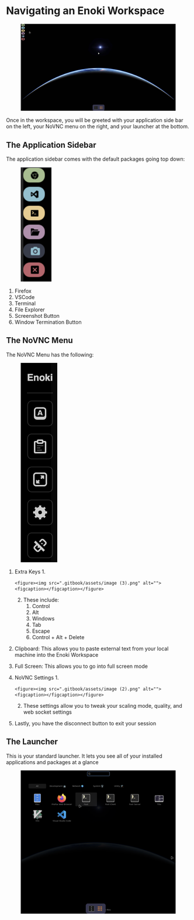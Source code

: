 # Navigating an Enoki Workspace

<figure><img src=".gitbook/assets/image (13).png" alt=""><figcaption></figcaption></figure>

Once in the workspace, you will be greeted with your application side bar on the left, your NoVNC menu on the right, and your launcher at the bottom.

## The Application Sidebar

The application sidebar comes with the default packages going top down:

<figure><img src=".gitbook/assets/image (4).png" alt=""><figcaption></figcaption></figure>

1. Firefox
2. VSCode
3. Terminal
4. File Explorer
5. Screenshot Button
6. Window Termination Button

## The NoVNC Menu

The NoVNC Menu has the following:

<figure><img src=".gitbook/assets/image (3) (1).png" alt=""><figcaption></figcaption></figure>

1. Extra Keys
   1.

       <figure><img src=".gitbook/assets/image (3).png" alt=""><figcaption></figcaption></figure>
   2. These include:
      1. Control
      2. Alt
      3. Windows
      4. Tab
      5. Escape
      6. Control + Alt + Delete
2. Clipboard: This allows you to paste external text from your local machine into the Enoki Workspace
3. Full Screen: This allows you to go into full screen mode
4. NoVNC Settings
   1.

       <figure><img src=".gitbook/assets/image (2).png" alt=""><figcaption></figcaption></figure>
   2. These settings allow you to tweak your scaling mode, quality, and web socket settings
5. Lastly, you have the disconnect button to exit your session

## The Launcher

This is your standard launcher. It lets you see all of your installed applications and packages at a glance

<figure><img src=".gitbook/assets/image (8).png" alt=""><figcaption></figcaption></figure>
